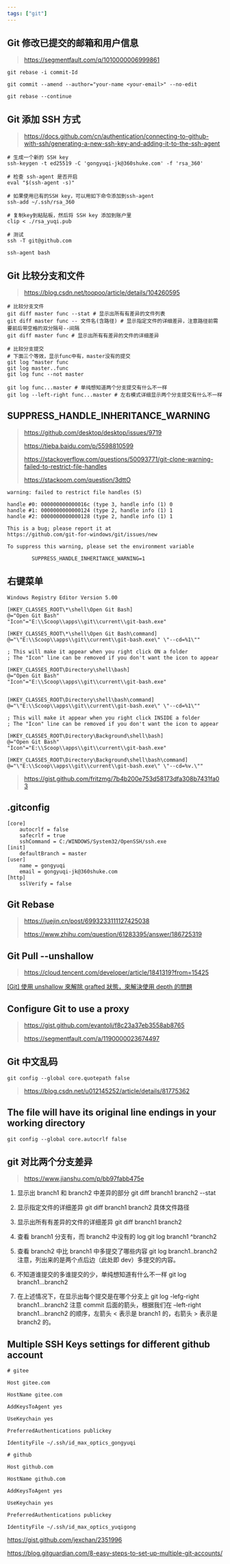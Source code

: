 ```yaml
---
tags: ["git"]
---
```


## Git 修改已提交的邮箱和用户信息

> https://segmentfault.com/q/1010000006999861

```shell
git rebase -i commit-Id

git commit --amend --author="your-name <your-email>" --no-edit

git rebase --continue
```

## Git 添加 SSH 方式

> https://docs.github.com/cn/authentication/connecting-to-github-with-ssh/generating-a-new-ssh-key-and-adding-it-to-the-ssh-agent

```shell
# 生成一个新的 SSH key
ssh-keygen -t ed25519 -C 'gongyuqi-jk@360shuke.com' -f 'rsa_360'

# 检查 ssh-agent 是否开启
eval "$(ssh-agent -s)"

# 如果使用已有的SSH key，可以用如下命令添加到ssh-agent
ssh-add ~/.ssh/rsa_360

# 复制key到粘贴板，然后将 SSH key 添加到账户里
clip < ./rsa_yuqi.pub

# 测试
ssh -T git@github.com

ssh-agent bash
```

## Git 比较分支和文件

> https://blog.csdn.net/toopoo/article/details/104260595

```shell
# 比较分支文件
git diff master func --stat # 显示出所有有差异的文件列表
git diff master func -- 文件名(含路径) # 显示指定文件的详细差异，注意路径前需要前后带空格的双分隔号--间隔
git diff master func # 显示出所有有差异的文件的详细差异

# 比较分支提交
# 下面三个等效，显示func中有，master没有的提交
git log ^master func
git log master..func
git log func --not master

git log func...master # 单纯想知道两个分支提交有什么不一样
git log --left-right func...master # 左右模式详细显示两个分支提交有什么不一样
```

## SUPPRESS_HANDLE_INHERITANCE_WARNING

> https://github.com/desktop/desktop/issues/9719
>
> https://tieba.baidu.com/p/5598810599
>
> https://stackoverflow.com/questions/50093771/git-clone-warning-failed-to-restrict-file-handles
>
> https://stackoom.com/question/3dttO

```
warning: failed to restrict file handles (5)

handle #0: 000000000000016c (type 3, handle info (1) 0
handle #1: 0000000000000124 (type 2, handle info (1) 1
handle #2: 0000000000000128 (type 2, handle info (1) 1

This is a bug; please report it at
https://github.com/git-for-windows/git/issues/new

To suppress this warning, please set the environment variable

        SUPPRESS_HANDLE_INHERITANCE_WARNING=1

```

## 右键菜单

```shell
Windows Registry Editor Version 5.00

[HKEY_CLASSES_ROOT\*\shell\Open Git Bash]
@="Open Git Bash"
"Icon"="E:\\Scoop\\apps\\git\\current\\git-bash.exe"

[HKEY_CLASSES_ROOT\*\shell\Open Git Bash\command]
@="\"E:\\Scoop\\apps\\git\\current\\git-bash.exe\" \"--cd=%1\""

; This will make it appear when you right click ON a folder
; The "Icon" line can be removed if you don't want the icon to appear

[HKEY_CLASSES_ROOT\Directory\shell\bash]
@="Open Git Bash"
"Icon"="E:\\Scoop\\apps\\git\\current\\git-bash.exe"


[HKEY_CLASSES_ROOT\Directory\shell\bash\command]
@="\"E:\\Scoop\\apps\\git\\current\\git-bash.exe\" \"--cd=%1\""

; This will make it appear when you right click INSIDE a folder
; The "Icon" line can be removed if you don't want the icon to appear

[HKEY_CLASSES_ROOT\Directory\Background\shell\bash]
@="Open Git Bash"
"Icon"="E:\\Scoop\\apps\\git\\current\\git-bash.exe"

[HKEY_CLASSES_ROOT\Directory\Background\shell\bash\command]
@="\"E:\\Scoop\\apps\\git\\current\\git-bash.exe\" \"--cd=%v.\""
```

> https://gist.github.com/fritzmg/7b4b200e753d58173dfa308b7431fa03

## .gitconfig

```shell
[core]
	autocrlf = false
	safecrlf = true
	sshCommand = C:/WINDOWS/System32/OpenSSH/ssh.exe
[init]
	defaultBranch = master
[user]
	name = gongyuqi
	email = gongyuqi-jk@360shuke.com
[http]
	sslVerify = false
```

## Git Rebase

> https://juejin.cn/post/6993233111127425038
>
> https://www.zhihu.com/question/61283395/answer/186725319

## Git Pull --unshallow

> https://cloud.tencent.com/developer/article/1841319?from=15425

[[Git] 使用 unshallow 來解除 grafted 狀態，來解決使用 depth 的問題](https://noiseyou99.medium.com/git-%E4%BD%BF%E7%94%A8unshallow%E4%BE%86%E8%A7%A3%E9%99%A4grafted%E7%8B%80%E6%85%8B-%E4%BE%86%E8%A7%A3%E6%B1%BA%E4%BD%BF%E7%94%A8depth%E7%9A%84%E5%95%8F%E9%A1%8C-6bb9dfbb554c)

## Configure Git to use a proxy

> https://gist.github.com/evantoli/f8c23a37eb3558ab8765
>
> https://segmentfault.com/a/1190000023674497

## Git 中文乱码

```shell
git config --global core.quotepath false
```

> https://blog.csdn.net/u012145252/article/details/81775362

## The file will have its original line endings in your working directory

```
git config --global core.autocrlf false
```

## git 对比两个分支差异

> https://www.jianshu.com/p/bb97fabb475e

1. 显示出 branch1 和 branch2 中差异的部分
   git diff branch1 branch2 --stat

1. 显示指定文件的详细差异
   git diff branch1 branch2 具体文件路径

1. 显示出所有有差异的文件的详细差异
   git diff branch1 branch2

1. 查看 branch1 分支有，而 branch2 中没有的 log
   git log branch1 ^branch2

1. 查看 branch2 中比 branch1 中多提交了哪些内容
   git log branch1..branch2
   注意，列出来的是两个点后边（此处即 dev）多提交的内容。

1. 不知道谁提交的多谁提交的少，单纯想知道有什么不一样
   git log branch1...branch2

1. 在上述情况下，在显示出每个提交是在哪个分支上
   git log -lefg-right branch1...branch2
   注意 commit 后面的箭头，根据我们在 –left-right branch1…branch2 的顺序，左箭头 < 表示是 branch1 的，右箭头 > 表示是 branch2 的。

## Multiple SSH Keys settings for different github account

```shell
# gitee

Host gitee.com

HostName gitee.com

AddKeysToAgent yes

UseKeychain yes

PreferredAuthentications publickey

IdentityFile ~/.ssh/id_max_optics_gongyuqi

# github

Host github.com

HostName github.com

AddKeysToAgent yes

UseKeychain yes

PreferredAuthentications publickey

IdentityFile ~/.ssh/id_max_optics_yuqigong
```

https://gist.github.com/jexchan/2351996

https://blog.gitguardian.com/8-easy-steps-to-set-up-multiple-git-accounts/